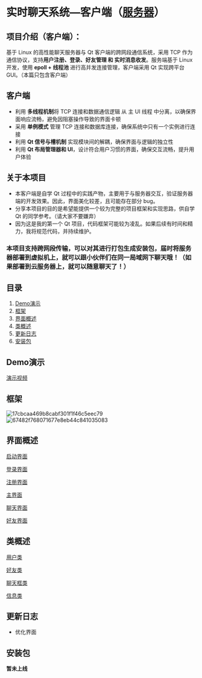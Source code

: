 # 实时聊天系统—客户端（**[服务器](https://github.com/The-Color-of-Wind/chat-server/tree/main)**）
## 项目介绍（客户端）：
基于 Linux 的高性能聊天服务器与 Qt 客户端的跨网段通信系统，采用 TCP 作为通信协议，支持**用户注册、登录、好友管理 和 实时消息收发**。服务端基于 Linux 开发，使用 **epoll + 线程池** 进行高并发连接管理，客户端采用 Qt 实现跨平台 GUI。（本篇只包含客户端）

## 客户端
- 利用 **多线程机制**将 TCP 连接和数据通信逻辑 从 主 UI 线程 中分离，以确保界面响应流畅，避免因阻塞操作导致的界面卡顿
- 采用 **单例模式** 管理 TCP 连接和数据库连接，确保系统中只有一个实例进行连接
- 利用 **Qt 信号与槽机制** 实现模块间的解耦，确保界面与逻辑的独立性
- 利用 **Qt 布局管理器和 UI**，设计符合用户习惯的界面，确保交互流畅，提升用户体验

## 关于本项目
- 本客户端是自学 Qt 过程中的实践产物，主要用于与服务器交互，验证服务器端的开发效果。因此，界面美化较差，且可能存在部分 bug。
- 分享本项目的目的是希望能提供一个较为完整的项目框架和实现思路，供自学 Qt 的同学参考。（请大家不要嫌弃）
- 因为这是我的第一个 Qt 项目，代码框架可能较为凌乱。如果后续有时间和精力，我将规范代码，并持续维护。


### **本项目支持跨网段传输，可以对其进行打包生成安装包，届时将服务器部署到虚拟机上，就可以跟小伙伴们在同一局域网下聊天哦！**（如果部署到云服务器上，就可以随意聊天了！）


## 目录
1. [Demo演示](#Demo演示)
2. [框架](#框架)
3. [界面概述](#界面概述)
4. [类概述](#类概述)
5. [更新日志](#更新日志)
6. [安装包](#安装包)


## Demo演示
[演示视频](https://www.bilibili.com/video/BV1GrosY3E7k/?vd_source=57d3045b67b7aa01f9f207a33b419c6a)

## 框架
![17cbcaa469b8cabf301f1f46c5eec79](https://github.com/user-attachments/assets/79878936-25bb-45c1-9fb8-c0420581f572)
![67482f768071677e8eb44c841035083](https://github.com/user-attachments/assets/f8f68a2b-4542-4edd-9f86-b1178da9703d)


## 界面概述
[启动界面](ClassDescription/action.md)

[登录界面](ClassDescription/loginwidget.md)

[注册界面](ClassDescription/registerwidget.md)

[主界面](ClassDescription/mainwidget.md)

[聊天界面](ClassDescription/chatwidget.md)

[好友界面](ClassDescription/friendwidget.md)


## 类概述
[用户类](ClassDescription/user.md)

[好友类](ClassDescription/userfriend.md)

[聊天框类](ClassDescription/userchat.md)

[信息类](ClassDescription/message.md)


## 更新日志
- 优化界面


## 安装包
**暂未上线**
